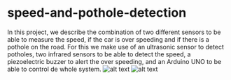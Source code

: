 # speed-and-pothole-detection
In this project, we describe the combination of two different sensors to be able to measure the speed, if the car is over speeding and if there is a pothole on the road. For this we make use of an ultrasonic sensor to detect potholes, two infrared sensors to be able to detect the speed, a piezoelectric buzzer to alert the over speeding, and an Arduino UNO to be able to control de whole system.
![alt text](https://github.com/bihy1234/speed-and-pothole-detection/blob/main/images/IMG_3368.jpg)
![alt text](https://github.com/bihy1234/speed-and-pothole-detection/blob/main/images/IMG_3369.jpg)
